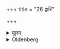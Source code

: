 +++
title = "26 द्वारि"

+++

<details><summary>मूलम्</summary>

द्वारि २६
</details>

<details><summary>Oldenberg</summary>

26. Or in the privy;
</details>
